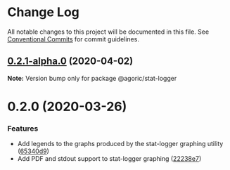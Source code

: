 # Change Log

All notable changes to this project will be documented in this file.
See [Conventional Commits](https://conventionalcommits.org) for commit guidelines.

## [0.2.1-alpha.0](https://github.com/Agoric/agoric-sdk/compare/@agoric/stat-logger@0.2.0...@agoric/stat-logger@0.2.1-alpha.0) (2020-04-02)

**Note:** Version bump only for package @agoric/stat-logger





# 0.2.0 (2020-03-26)


### Features

* Add legends to the graphs produced by the stat-logger graphing utility ([65340d9](https://github.com/Agoric/agoric-sdk/commit/65340d9e123bd64db11aa11d88035f0fcf2de93f))
* Add PDF and stdout support to stat-logger graphing ([22238e7](https://github.com/Agoric/agoric-sdk/commit/22238e75eb3e0726a7385c783c8f7678c48884d8))
